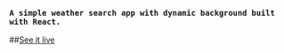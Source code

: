 ### `A simple weather search app with dynamic background built with React.`

##[See it live](https://bet365-clone.vercel.app/)

